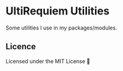 # UltiRequiem Utilities

Some utilities I use in my packages/modules.

## Licence

Licensed under the MIT License 📄
